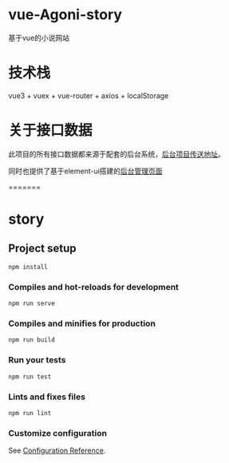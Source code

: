 # vue-Agoni-story
基于vue的小说网站
# 技术栈
vue3 + vuex + vue-router + axios + localStorage

# 关于接口数据
此项目的所有接口数据都来源于配套的后台系统，[后台项目传送地址](https://github.com/jackect1103/node-express-storyServe)。

同时也提供了基于element-ui搭建的[后台管理页面](https://github.com/jackect1103/vue-element-agoni)



=======
# story

## Project setup
```
npm install
```

### Compiles and hot-reloads for development
```
npm run serve
```

### Compiles and minifies for production
```
npm run build
```

### Run your tests
```
npm run test
```

### Lints and fixes files
```
npm run lint
```

### Customize configuration
See [Configuration Reference](https://cli.vuejs.org/config/).

